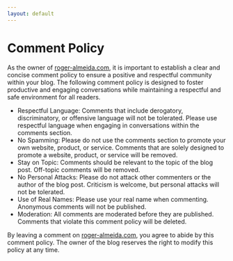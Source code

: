 ```yaml
---
layout: default
---
```

# Comment Policy
As the owner of [roger-almeida.com](roger-almeida.com), it is important to establish a clear and concise comment policy to ensure a positive and respectful community within your blog. The following comment policy is designed to foster productive and engaging conversations while maintaining a respectful and safe environment for all readers.

* Respectful Language: Comments that include derogatory, discriminatory, or offensive language will not be tolerated. Please use respectful language when engaging in conversations within the comments section.
* No Spamming: Please do not use the comments section to promote your own website, product, or service. Comments that are solely designed to promote a website, product, or service will be removed.
* Stay on Topic: Comments should be relevant to the topic of the blog post. Off-topic comments will be removed.
* No Personal Attacks: Please do not attack other commenters or the author of the blog post. Criticism is welcome, but personal attacks will not be tolerated.
* Use of Real Names: Please use your real name when commenting. Anonymous comments will not be published.
* Moderation: All comments are moderated before they are published. Comments that violate this comment policy will be deleted.

By leaving a comment on [roger-almeida.com](roger-almeida.com), you agree to abide by this comment policy. The owner of the blog reserves the right to modify this policy at any time.
